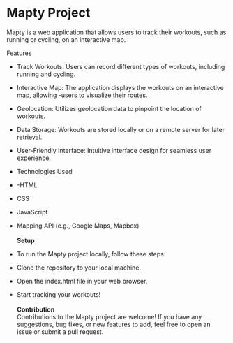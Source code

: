 # Mapty Project
Mapty is a web application that allows users to track their workouts, such as running or cycling, on an interactive map. <br>

Features <br>
- Track Workouts: Users can record different types of workouts, including running and cycling.<br>
- Interactive Map: The application displays the workouts on an interactive map, allowing -users to visualize their routes.<br>
- Geolocation: Utilizes geolocation data to pinpoint the location of workouts.<br>
- Data Storage: Workouts are stored locally or on a remote server for later retrieval.<br>
- User-Friendly Interface: Intuitive interface design for seamless user experience.<br>
- Technologies Used<br>
- -HTML<br>
- CSS<br>
- JavaScript<br>
- Mapping API (e.g., Google Maps, Mapbox)<br><br>
<b>Setup</b><br>
- To run the Mapty project locally, follow these steps:<br>

- Clone the repository to your local machine.<br>
- Open the index.html file in your web browser.<br>
- Start tracking your workouts!<br><br>
  <b>Contribution</b><br>
Contributions to the Mapty project are welcome! If you have any suggestions, bug fixes, or new features to add, feel free to open an issue or submit a pull request.<br>
